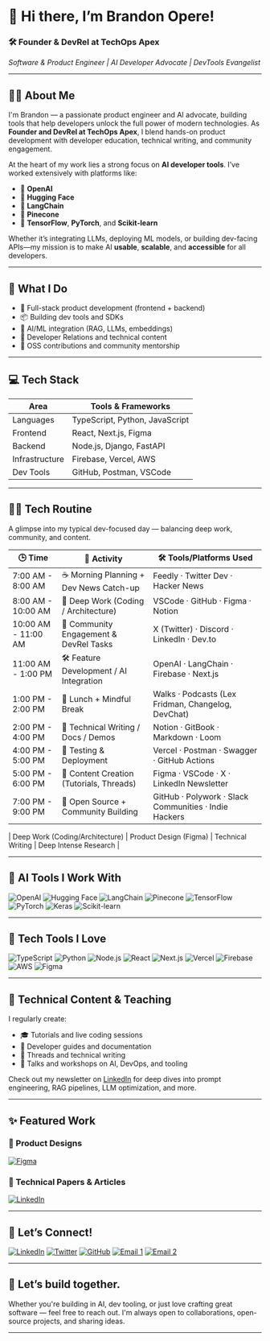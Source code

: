 # 👋 Hi there, I’m Brandon Opere!

### 🛠️ Founder & DevRel at TechOps Apex  
*Software & Product Engineer | AI Developer Advocate | DevTools Evangelist*

---

## 👨‍💻 About Me

I'm Brandon — a passionate product engineer and AI advocate, building tools that help developers unlock the full power of modern technologies. As **Founder and DevRel at TechOps Apex**, I blend hands-on product development with developer education, technical writing, and community engagement.

At the heart of my work lies a strong focus on **AI developer tools**. I’ve worked extensively with platforms like:

- 🧠 **OpenAI**
- 🤗 **Hugging Face**
- 🔗 **LangChain**
- 🌲 **Pinecone**
- 🧪 **TensorFlow**, **PyTorch**, and **Scikit-learn**

Whether it’s integrating LLMs, deploying ML models, or building dev-facing APIs—my mission is to make AI **usable**, **scalable**, and **accessible** for all developers.

---

## 🧩 What I Do

- 🔧 Full-stack product development (frontend + backend)
- 📦 Building dev tools and SDKs
- 🧠 AI/ML integration (RAG, LLMs, embeddings)
- 📣 Developer Relations and technical content
- 🧪 OSS contributions and community mentorship

---

## 💻 Tech Stack

| Area             | Tools & Frameworks |                                                         
|------------------|--------------------|
| Languages        | TypeScript, Python, JavaScript |          
| Frontend         | React, Next.js, Figma |                   
| Backend          | Node.js, Django, FastAPI |
| Infrastructure   | Firebase, Vercel, AWS |
| Dev Tools        | GitHub, Postman, VSCode |

---

## 🧘‍♂️ Tech Routine

A glimpse into my typical dev-focused day — balancing deep work, community, and content.

| 🕒 Time              | 🔧 Activity                               | 🛠️ Tools/Platforms Used                                  |
|---------------------|-------------------------------------------|-----------------------------------------------------------|
| 7:00 AM - 8:00 AM   | ☕ Morning Planning + Dev News Catch-up    | Feedly · Twitter Dev · Hacker News                        |
| 8:00 AM - 10:00 AM  | 🧱 Deep Work (Coding / Architecture)       | VSCode · GitHub · Figma · Notion                          |
| 10:00 AM - 11:00 AM | 💬 Community Engagement & DevRel Tasks     | X (Twitter) · Discord · LinkedIn · Dev.to                 |
| 11:00 AM - 1:00 PM  | 🛠️ Feature Development / AI Integration    | OpenAI · LangChain · Firebase · Next.js                   |
| 1:00 PM - 2:00 PM   | 🥗 Lunch + Mindful Break                   | Walks · Podcasts (Lex Fridman, Changelog, DevChat)        |
| 2:00 PM - 4:00 PM   | 📄 Technical Writing / Docs / Demos        | Notion · GitBook · Markdown · Loom                        |
| 4:00 PM - 5:00 PM   | 🧪 Testing & Deployment                    | Vercel · Postman · Swagger · GitHub Actions               |
| 5:00 PM - 6:00 PM   | 📣 Content Creation (Tutorials, Threads)   | Figma · VSCode · X · LinkedIn Newsletter                  |
| 7:00 PM - 9:00 PM   | 🚀 Open Source + Community Building        | GitHub · Polywork · Slack Communities · Indie Hackers     |

| Deep Work (Coding/Architecture) | Product Design (Figma) | Technical Writing | Deep Intense Research | 


---

## 🧠 AI Tools I Work With

![OpenAI](https://img.shields.io/badge/OpenAI-Logo-blue)
![Hugging Face](https://img.shields.io/badge/Hugging%20Face-Logo-yellow)
![LangChain](https://img.shields.io/badge/LangChain-Logo-green)
![Pinecone](https://img.shields.io/badge/Pinecone-Logo-orange)
![TensorFlow](https://img.shields.io/badge/TensorFlow-Logo-orange)
![PyTorch](https://img.shields.io/badge/PyTorch-Logo-red)
![Keras](https://img.shields.io/badge/Keras-Logo-red)
![Scikit-learn](https://img.shields.io/badge/Scikit--learn-Logo-lightblue)

---

## 🧪 Tech Tools I Love

![TypeScript](https://img.shields.io/badge/TypeScript-007ACC?style=for-the-badge&logo=typescript&logoColor=white)
![Python](https://img.shields.io/badge/Python-3776AB?style=for-the-badge&logo=python&logoColor=white)
![Node.js](https://img.shields.io/badge/Node.js-339933?style=for-the-badge&logo=node.js&logoColor=white)
![React](https://img.shields.io/badge/React-61DAFB?style=for-the-badge&logo=react&logoColor=white)
![Next.js](https://img.shields.io/badge/Next.js-000000?style=for-the-badge&logo=next.js&logoColor=white)
![Vercel](https://img.shields.io/badge/Vercel-000000?style=for-the-badge&logo=vercel&logoColor=white)
![Firebase](https://img.shields.io/badge/Firebase-FFCA28?style=for-the-badge&logo=firebase&logoColor=white)
![AWS](https://img.shields.io/badge/AWS-232F3E?style=for-the-badge&logo=amazon-aws&logoColor=white)
![Figma](https://img.shields.io/badge/Figma-F24E1E?style=for-the-badge&logo=figma&logoColor=white)

---

## 🧠 Technical Content & Teaching

I regularly create:

- 🎓 Tutorials and live coding sessions
- 📘 Developer guides and documentation
- 🧵 Threads and technical writing
- 📢 Talks and workshops on AI, DevOps, and tooling

Check out my newsletter on [LinkedIn](https://www.linkedin.com/newsletters/7081154412504580096/) for deep dives into prompt engineering, RAG pipelines, LLM optimization, and more.

---

## ✨ Featured Work

### 🎨 Product Designs  
[![Figma](https://img.shields.io/badge/Figma-Designs-F24E1E?style=for-the-badge&logo=figma&logoColor=white)](https://www.figma.com/files/team/1482020214592213485/project/351738033/Team-project?fuid=1405145540238941784)

### 📰 Technical Papers & Articles  
[![LinkedIn](https://img.shields.io/badge/LinkedIn-Newsletter-0A66C2?style=for-the-badge&logo=linkedin&logoColor=white)](https://www.linkedin.com/newsletters/7081154412504580096/)

---

## 🤝 Let’s Connect!

[![LinkedIn](https://img.shields.io/badge/LinkedIn-0A66C2?style=for-the-badge&logo=linkedin&logoColor=white)](https://www.linkedin.com/in/brandon-opere-14b5a5203/)
[![Twitter](https://img.shields.io/badge/Twitter-1DA1F2?style=for-the-badge&logo=twitter&logoColor=white)](https://x.com/opere_brandon)
[![GitHub](https://img.shields.io/badge/GitHub-181717?style=for-the-badge&logo=github&logoColor=white)](https://github.com/teambits009)
[![Email 1](https://img.shields.io/badge/Email-brandonopere6@gmail.com-D14836?style=for-the-badge&logo=gmail&logoColor=white)](mailto:brandonopere6@gmail.com)
[![Email 2](https://img.shields.io/badge/Email-brandon@techopssapex.com-D14836?style=for-the-badge&logo=gmail&logoColor=white)](mailto:brandon@techopssapex.com)

---

## 💬 Let’s build together.

Whether you're building in AI, dev tooling, or just love crafting great software — feel free to reach out. I'm always open to collaborations, open-source projects, and sharing ideas.

---
